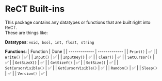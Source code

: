 # ReCT Built-ins
This package contains any datatypes or functions that are built right into ReCT.  
These are things like:  
  
**Datatypes**: `void, bool, int, float, string`  
  
**Functions**:
| Function  | Done |
| ------------- | ------------- |
| `Print()`  | :white_check_mark:  |
| `Write()`  | :white_check_mark:  |
| `Input()`  | :white_check_mark:  |
| `InputKey()`  | :white_check_mark:  |
| `Clear()`  | :white_check_mark:  |
| `SetCursor()`  | :white_check_mark:  |
| `GetSizeX()`  | :white_check_mark:  |
| `GetSizeY()`  | :white_check_mark:  |
| `SetSize()`  | :white_check_mark:  |
| `SetCursorVisible()`  | :white_check_mark:  |
| `GetCursorVisible()`  | :white_check_mark:  |
| `Random()` | :white_check_mark:  |
| `Sleep()`  | :white_check_mark:  |
| `Version()` | :white_check_mark:  |